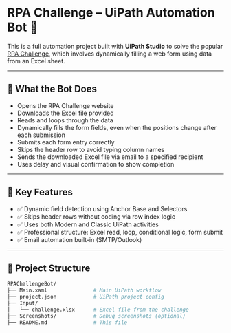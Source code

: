 # RPA Challenge – UiPath Automation Bot 🤖

This is a full automation project built with **UiPath Studio** to solve the popular [RPA Challenge](https://rpachallenge.com), which involves dynamically filling a web form using data from an Excel sheet.

---

## 🚀 What the Bot Does

- Opens the RPA Challenge website
- Downloads the Excel file provided
- Reads and loops through the data
- Dynamically fills the form fields, even when the positions change after each submission
- Submits each form entry correctly
- Skips the header row to avoid typing column names
- Sends the downloaded Excel file via email to a specified recipient
- Uses delay and visual confirmation to show completion

---

## 🧠 Key Features

- ✅ Dynamic field detection using Anchor Base and Selectors
- ✅ Skips header rows without coding via row index logic
- ✅ Uses both Modern and Classic UiPath activities
- ✅ Professional structure: Excel read, loop, conditional logic, form submit
- ✅ Email automation built-in (SMTP/Outlook)

---

## 📂 Project Structure

```bash
RPAChallengeBot/
├── Main.xaml               # Main UiPath workflow
├── project.json            # UiPath project config
├── Input/
│   └── challenge.xlsx      # Excel file from the challenge
├── Screenshots/            # Debug screenshots (optional)
├── README.md               # This file
